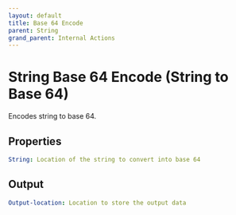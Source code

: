 ```yaml
---
layout: default
title: Base 64 Encode
parent: String
grand_parent: Internal Actions
---
```

# String Base 64 Encode (String to Base 64)
Encodes string to base 64.

## Properties
```yaml
String: Location of the string to convert into base 64
```

## Output
```yaml
Output-location: Location to store the output data
```
